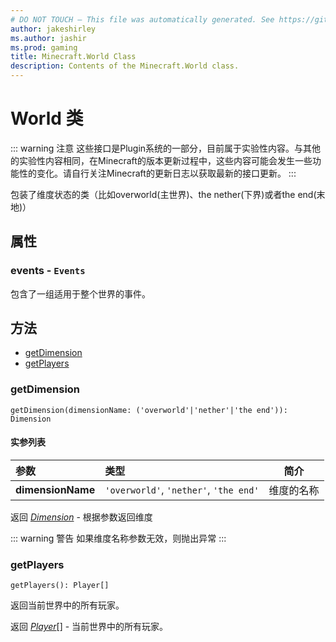 ```yaml
---
# DO NOT TOUCH — This file was automatically generated. See https://github.com/Mojang/MinecraftScriptingApiDocsGenerator to modify descriptions, examples, etc.
author: jakeshirley
ms.author: jashir
ms.prod: gaming
title: Minecraft.World Class
description: Contents of the Minecraft.World class.
---
```

# World 类
::: warning 注意
这些接口是Plugin系统的一部分，目前属于实验性内容。与其他的实验性内容相同，在Minecraft的版本更新过程中，这些内容可能会发生一些功能性的变化。请自行关注Minecraft的更新日志以获取最新的接口更新。
:::

包装了维度状态的类（比如overworld(主世界)、the nether(下界)或者the end(末地)）

## 属性
### **events** - `Events`
包含了一组适用于整个世界的事件。


## 方法
- [getDimension](#getdimension)
- [getPlayers](#getplayers)
  
### **getDimension**
`
getDimension(dimensionName: ('overworld'|'nether'|'the end')): Dimension
`

#### 实参列表
| 参数 | 类型 | 简介 |
| :--- | :--- | :---: |
| **dimensionName** | `'overworld'`, `'nether'`, `'the end'` | 维度的名称 |

返回 [*Dimension*](Dimension.md) - 根据参数返回维度

::: warning 警告
如果维度名称参数无效，则抛出异常
:::

### **getPlayers**
`
getPlayers(): Player[]
`

返回当前世界中的所有玩家。

返回 [*Player*](Player.md)[] - 当前世界中的所有玩家。